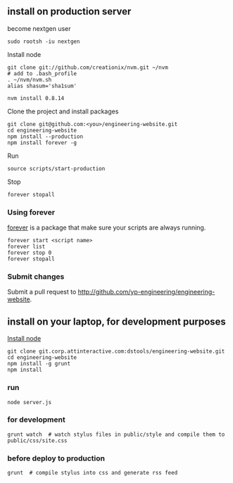 ## install on production server
become nextgen user

    sudo rootsh -iu nextgen

Install node

    git clone git://github.com/creationix/nvm.git ~/nvm
    # add to .bash_profile
    . ~/nvm/nvm.sh
    alias shasum='sha1sum'

    nvm install 0.8.14

Clone the project and install packages

    git clone git@github.com:<you>/engineering-website.git
    cd engineering-website
    npm install --production
    npm install forever -g
    
Run

    source scripts/start-production

Stop

    forever stopall

### Using forever

[forever](https://github.com/nodejitsu/forever) is a package that make sure your scripts are always running.

    forever start <script name>
    forever list
    forever stop 0
    forever stopall

### Submit changes

Submit a pull request to http://github.com/yp-engineering/engineering-website.

## install on your laptop, for development purposes
[Install node](http://nodejs.org/)

    git clone git.corp.attinteractive.com:dstools/engineering-website.git
    cd engineering-website
    npm install -g grunt
    npm install
  
### run

    node server.js

### for development

    grunt watch  # watch stylus files in public/style and compile them to public/css/site.css
    
### before deploy to production

    grunt  # compile stylus into css and generate rss feed


